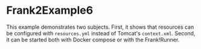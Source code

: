 # Frank2Example6

This example demonstrates two subjects. First, it shows that resources can be
configured with `resources.yml` instead of Tomcat's `context.xml`. Second,
it can be started both with Docker compose or with the Frank!Runner.
